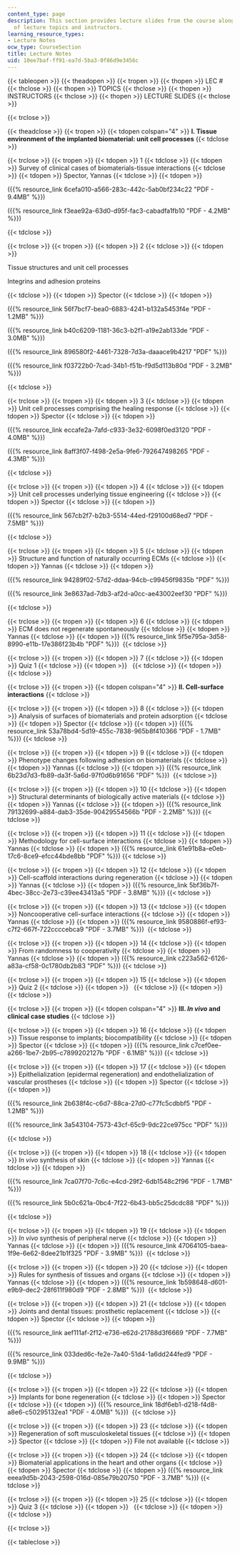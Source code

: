 ```yaml
---
content_type: page
description: This section provides lecture slides from the course along with the schedule
  of lecture topics and instructors.
learning_resource_types:
- Lecture Notes
ocw_type: CourseSection
title: Lecture Notes
uid: 10ee7baf-ff91-ea7d-5ba3-0f86d9e3456c
---
```


{{< tableopen >}}
{{< theadopen >}}
{{< tropen >}}
{{< thopen >}}
LEC #
{{< thclose >}}
{{< thopen >}}
TOPICS
{{< thclose >}}
{{< thopen >}}
INSTRUCTORS
{{< thclose >}}
{{< thopen >}}
LECTURE SLIDES
{{< thclose >}}

{{< trclose >}}

{{< theadclose >}}
{{< tropen >}}
{{< tdopen colspan="4" >}}
**I. Tissue environment of the implanted biomaterial: unit cell processes**
{{< tdclose >}}

{{< trclose >}}
{{< tropen >}}
{{< tdopen >}}
1
{{< tdclose >}}
{{< tdopen >}}
Survey of clinical cases of biomaterials-tissue interactions
{{< tdclose >}}
{{< tdopen >}}
Spector, Yannas
{{< tdclose >}}
{{< tdopen >}}


({{% resource_link 6cefa010-a566-283c-442c-5ab0bf234c22 "PDF - 9.4MB" %}})

({{% resource_link f3eae92a-63d0-d95f-fac3-cabadfa1fb10 "PDF - 4.2MB" %}})


{{< tdclose >}}

{{< trclose >}}
{{< tropen >}}
{{< tdopen >}}
2
{{< tdclose >}}
{{< tdopen >}}


Tissue structures and unit cell processes

Integrins and adhesion proteins


{{< tdclose >}}
{{< tdopen >}}
Spector
{{< tdclose >}}
{{< tdopen >}}


({{% resource_link 56f7bcf7-bea0-6883-4241-b132a5453f4e "PDF - 1.2MB" %}})

({{% resource_link b40c6209-1181-36c3-b2f1-a19e2ab133de "PDF - 3.0MB" %}})

({{% resource_link 896580f2-4461-7328-7d3a-daaace9b4217 "PDF" %}})

({{% resource_link f03722b0-7cad-34b1-f51b-f9d5d113b80d "PDF - 3.2MB" %}})


{{< tdclose >}}

{{< trclose >}}
{{< tropen >}}
{{< tdopen >}}
3
{{< tdclose >}}
{{< tdopen >}}
Unit cell processes comprising the healing response
{{< tdclose >}}
{{< tdopen >}}
Spector
{{< tdclose >}}
{{< tdopen >}}


({{% resource_link eccafe2a-7afd-c933-3e32-6098f0ed3120 "PDF - 4.0MB" %}})

({{% resource_link 8aff3f07-f498-2e5a-9fe6-792647498265 "PDF - 4.3MB" %}})


{{< tdclose >}}

{{< trclose >}}
{{< tropen >}}
{{< tdopen >}}
4
{{< tdclose >}}
{{< tdopen >}}
Unit cell processes underlying tissue engineering
{{< tdclose >}}
{{< tdopen >}}
Spector
{{< tdclose >}}
{{< tdopen >}}


({{% resource_link 567cb2f7-b2b3-5514-44ed-f29100d68ed7 "PDF - 7.5MB" %}})


{{< tdclose >}}

{{< trclose >}}
{{< tropen >}}
{{< tdopen >}}
5
{{< tdclose >}}
{{< tdopen >}}
Structure and function of naturally occurring ECMs
{{< tdclose >}}
{{< tdopen >}}
Yannas
{{< tdclose >}}
{{< tdopen >}}


({{% resource_link 94289f02-57d2-ddaa-94cb-c99456f9835b "PDF" %}})

({{% resource_link 3e8637ad-7db3-af2d-a0cc-ae43002eef30 "PDF" %}}) 


{{< tdclose >}}

{{< trclose >}}
{{< tropen >}}
{{< tdopen >}}
6
{{< tdclose >}}
{{< tdopen >}}
ECM does not regenerate spontaneously
{{< tdclose >}}
{{< tdopen >}}
Yannas
{{< tdclose >}}
{{< tdopen >}}
({{% resource_link 5f5e795a-3d58-8990-e11b-17e386f23b4b "PDF" %}}) 
{{< tdclose >}}

{{< trclose >}}
{{< tropen >}}
{{< tdopen >}}
7
{{< tdclose >}}
{{< tdopen >}}
Quiz 1
{{< tdclose >}}
{{< tdopen >}}
 
{{< tdclose >}}
{{< tdopen >}}
 
{{< tdclose >}}

{{< trclose >}}
{{< tropen >}}
{{< tdopen colspan="4" >}}
**II. Cell-surface interactions**
{{< tdclose >}}

{{< trclose >}}
{{< tropen >}}
{{< tdopen >}}
8
{{< tdclose >}}
{{< tdopen >}}
Analysis of surfaces of biomaterials and protein adsorption
{{< tdclose >}}
{{< tdopen >}}
Spector
{{< tdclose >}}
{{< tdopen >}}
({{% resource_link 53a78bd4-5d19-455c-7838-965b8f410366 "PDF - 1.7MB" %}})
{{< tdclose >}}

{{< trclose >}}
{{< tropen >}}
{{< tdopen >}}
9
{{< tdclose >}}
{{< tdopen >}}
Phenotype changes following adhesion on biomaterials
{{< tdclose >}}
{{< tdopen >}}
Yannas
{{< tdclose >}}
{{< tdopen >}}
({{% resource_link 6b23d7d3-fb89-da3f-5a6d-97f0d6b91656 "PDF" %}}) 
{{< tdclose >}}

{{< trclose >}}
{{< tropen >}}
{{< tdopen >}}
10
{{< tdclose >}}
{{< tdopen >}}
Structural determinants of biologically active materials
{{< tdclose >}}
{{< tdopen >}}
Yannas
{{< tdclose >}}
{{< tdopen >}}
({{% resource_link 79132699-a884-dab3-35de-90429554566b "PDF - 2.2MB" %}})
{{< tdclose >}}

{{< trclose >}}
{{< tropen >}}
{{< tdopen >}}
11
{{< tdclose >}}
{{< tdopen >}}
Methodology for cell-surface interactions
{{< tdclose >}}
{{< tdopen >}}
Yannas
{{< tdclose >}}
{{< tdopen >}}
({{% resource_link 61e91b8a-e0eb-17c6-8ce9-efcc44bde8bb "PDF" %}})
{{< tdclose >}}

{{< trclose >}}
{{< tropen >}}
{{< tdopen >}}
12
{{< tdclose >}}
{{< tdopen >}}
Cell-scaffold interactions during regeneration
{{< tdclose >}}
{{< tdopen >}}
Yannas
{{< tdclose >}}
{{< tdopen >}}
({{% resource_link 5bf36b7f-4bec-38cc-2e73-c39ee43413a5 "PDF - 3.8MB" %}})
{{< tdclose >}}

{{< trclose >}}
{{< tropen >}}
{{< tdopen >}}
13
{{< tdclose >}}
{{< tdopen >}}
Noncooperative cell-surface interactions
{{< tdclose >}}
{{< tdopen >}}
Yannas
{{< tdclose >}}
{{< tdopen >}}
({{% resource_link 9580886f-ef93-c7f2-667f-722ccccebca9 "PDF - 3.7MB" %}}) 
{{< tdclose >}}

{{< trclose >}}
{{< tropen >}}
{{< tdopen >}}
14
{{< tdclose >}}
{{< tdopen >}}
From randomness to cooperativity
{{< tdclose >}}
{{< tdopen >}}
Yannas
{{< tdclose >}}
{{< tdopen >}}
({{% resource_link c223a562-6126-a83a-cf58-0c1780db2b83 "PDF" %}})
{{< tdclose >}}

{{< trclose >}}
{{< tropen >}}
{{< tdopen >}}
15
{{< tdclose >}}
{{< tdopen >}}
Quiz 2
{{< tdclose >}}
{{< tdopen >}}
 
{{< tdclose >}}
{{< tdopen >}}
 
{{< tdclose >}}

{{< trclose >}}
{{< tropen >}}
{{< tdopen colspan="4" >}}
**III. _In vivo_ and clinical case studies**
{{< tdclose >}}

{{< trclose >}}
{{< tropen >}}
{{< tdopen >}}
16
{{< tdclose >}}
{{< tdopen >}}
Tissue response to implants; biocompatibility
{{< tdclose >}}
{{< tdopen >}}
Spector
{{< tdclose >}}
{{< tdopen >}}
({{% resource_link c7cef0ee-a266-1be7-2b95-c7899202127b "PDF - 6.1MB" %}})
{{< tdclose >}}

{{< trclose >}}
{{< tropen >}}
{{< tdopen >}}
17
{{< tdclose >}}
{{< tdopen >}}
Epithelialization (epidermal regeneration) and endothelialization of vascular prostheses
{{< tdclose >}}
{{< tdopen >}}
Spector
{{< tdclose >}}
{{< tdopen >}}


({{% resource_link 2b638f4c-c6d7-88ca-27d0-c77fc5cdbbf5 "PDF - 1.2MB" %}})

({{% resource_link 3a543104-7573-43cf-65c9-9dc22ce975cc "PDF" %}})


{{< tdclose >}}

{{< trclose >}}
{{< tropen >}}
{{< tdopen >}}
18
{{< tdclose >}}
{{< tdopen >}}
_In vivo_ synthesis of skin
{{< tdclose >}}
{{< tdopen >}}
Yannas
{{< tdclose >}}
{{< tdopen >}}


({{% resource_link 7ca07f70-7c6c-e4cd-29f2-6db1548c2f96 "PDF - 1.7MB" %}})

({{% resource_link 5b0c621a-0bc4-7f22-6b43-bb5c25dcdc88 "PDF" %}}) 


{{< tdclose >}}

{{< trclose >}}
{{< tropen >}}
{{< tdopen >}}
19
{{< tdclose >}}
{{< tdopen >}}
_In vivo_ synthesis of peripheral nerve
{{< tdclose >}}
{{< tdopen >}}
Yannas
{{< tdclose >}}
{{< tdopen >}}
({{% resource_link 47064105-baea-1f9e-6e62-8dee21b1f325 "PDF - 3.9MB" %}}) 
{{< tdclose >}}

{{< trclose >}}
{{< tropen >}}
{{< tdopen >}}
20
{{< tdclose >}}
{{< tdopen >}}
Rules for synthesis of tissues and organs
{{< tdclose >}}
{{< tdopen >}}
Yannas
{{< tdclose >}}
{{< tdopen >}}
({{% resource_link 1b598648-d601-e9b9-dec2-28f611f980d9 "PDF - 2.8MB" %}}) 
{{< tdclose >}}

{{< trclose >}}
{{< tropen >}}
{{< tdopen >}}
21
{{< tdclose >}}
{{< tdopen >}}
Joints and dental tissues: prosthetic replacement
{{< tdclose >}}
{{< tdopen >}}
Spector
{{< tdclose >}}
{{< tdopen >}}


({{% resource_link aef111af-2f12-e736-e62d-21788d3f6669 "PDF - 7.7MB" %}})

({{% resource_link 033ded6c-fe2e-7a40-51d4-1a6dd244fed9 "PDF - 9.9MB" %}})


{{< tdclose >}}

{{< trclose >}}
{{< tropen >}}
{{< tdopen >}}
22
{{< tdclose >}}
{{< tdopen >}}
Implants for bone regeneration
{{< tdclose >}}
{{< tdopen >}}
Spector
{{< tdclose >}}
{{< tdopen >}}
({{% resource_link 18df6eb1-d218-f4d8-a8e6-c50295132ea1 "PDF - 4.0MB" %}}) 
{{< tdclose >}}

{{< trclose >}}
{{< tropen >}}
{{< tdopen >}}
23
{{< tdclose >}}
{{< tdopen >}}
Regeneration of soft musculoskeletal tissues
{{< tdclose >}}
{{< tdopen >}}
Spector
{{< tdclose >}}
{{< tdopen >}}
File not available
{{< tdclose >}}

{{< trclose >}}
{{< tropen >}}
{{< tdopen >}}
24
{{< tdclose >}}
{{< tdopen >}}
Biomaterial applications in the heart and other organs
{{< tdclose >}}
{{< tdopen >}}
Spector
{{< tdclose >}}
{{< tdopen >}}
({{% resource_link eeea9d5b-2043-2598-016d-085e79b20750 "PDF - 3.7MB" %}})
{{< tdclose >}}

{{< trclose >}}
{{< tropen >}}
{{< tdopen >}}
25
{{< tdclose >}}
{{< tdopen >}}
Quiz 3
{{< tdclose >}}
{{< tdopen >}}
 
{{< tdclose >}}
{{< tdopen >}}
 
{{< tdclose >}}

{{< trclose >}}

{{< tableclose >}}